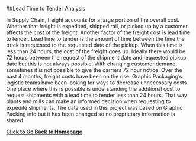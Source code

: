 ##Lead Time to Tender Analysis

In Supply Chain, freight accounts for a large portion of the overall cost. Whether that freight is expedited, shipped rail, or picked up by a customer affects the cost of the freight. Another factor of the freight cost is lead time to tender. Lead time to tender is the amount of time between the time the truck is requested to the requested date of the pickup. When this time is less than 24 hours, the cost of the freight goes up. Ideally there would be 72 hours between the request of the shipment date and requested pickup date but this is not always possible. With changing customer demand, sometimes it is not possible to give the carriers 72 hour notice. Over the past 4 months, freight costs have been on the rise. Graphic Packaging’s logistic teams have been looking for ways to decrease unnecessary costs. One place where this is possible is understanding the additional cost to request shipments with a lead time to tender less than 24 hours. That way plants and mills can make an informed decision when requesting to expedite shipments. The data used in this project was based on Graphic Packing info but it has been changed so no proprietary information is shared.

**[Click to Go Back to Homepage](https://nestingen.github.io/)**
